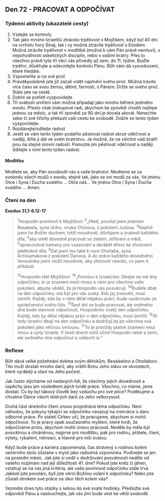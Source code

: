 ## Den 72 - PRACOVAT A ODPOČÍVAT

### Týdenní aktivity (ukazatelé cesty)

1. Vzdejte se kontroly
1. Tak jako mnoho Izraelitů ztrácelo trpělivost s Mojžíšem, když byl 40 dní na vrcholu hory Sinaj, tak i vy možná ztrácíte trpělivost s Exodem. Možná ztrácíte trpělivost v modlitbě (možná k vám Pán právě nemluví), s nepohodlností asketických disciplín, nebo s vašimi bratry. Přes to všechno právě tyto tři věci vás přivedly až sem, do 11. týdne. Buďte trpěliví, důvěřujte a odevzdejte kontrolu Pánu. Bůh vám dá vysvobození, které hledáte.
1. Vzpomeňte si na své proč
1. Pravděpodobně jste již začali vidět naplnění svého proč. Možná trávíte více času se svou ženou, dětmi, farností, s Pánem. Držte se svého proč. Stále jste na cestě.
1. Dobře se potřetí vyzpovídejte
1. Tři svátosti smíření vám možná připadají jako mnoho během jediného exodu. Přesto však biskupové radí, abychom ke zpovědi chodili nejlépe jednou za měsíc, a tak tři zpovědi za 90 dní je docela akorát. Nenechte sebe či své hříchy překazit vaši cestu ke svobodě. Dobře se tento týden vyzpovídejte.
1. Rozdávejte/sdílejte radost
1. Jestli se vám tento týden podařilo pěstovat radost skrze vděčnost a naději, šiřte ji dál ve svém bratrstvu. Je možné, že ne všichni vaši bratři jsou na stejné úrovni radosti. Pomozte jim pěstovat vděčnost a naději. Sdílejte s nimi tento týden radost.

#### Modlitba

Modlete se, aby Pán osvobodil vás a vaše bratrství.
Modleme se za svobodu všech mužů v exodu, stejně tak, jako se oni modlí za vás.
Ve jménu Otce i Syna i Ducha svatého … Otče náš… Ve jménu Otce i Syna i Ducha svatého … Amen.

### Čtení na den

**Exodus 31,1-6.12-17**

> <sup>1</sup>Hospodin promluvil k Mojžíšovi:
> <sup>2</sup>„Hleď, povolal jsem jménem Besaleela, syna Urího, vnuka Chúrova, z pokolení Judova.
> <sup>3</sup>Naplnil jsem ho Božím duchem, totiž moudrostí, důvtipem a znalostí každého díla,
> <sup>4</sup>aby uměl dovedně pracovat se zlatem, stříbrem a mědí,
> <sup>5</sup>opracovávat kameny pro vsazování a obrábět dřevo ke zhotovení jakéhokoli díla.
> <sup>6</sup>Dal jsem mu také k ruce Oholíaba, syna Achísamakova z pokolení Danova. A do srdce každého dovedného řemeslníka jsem vložil moudrost, aby zhotovili všecko, co jsem ti přikázal:

> <sup>12</sup>Hospodin řekl Mojžíšovi:
> <sup>13</sup>„Promluv k Izraelcům: Dbejte na mé dny odpočinku; to je znamení mezi mnou a vámi pro všechna vaše pokolení, abyste věděli, že já Hospodin vás posvěcuji.
> <sup>14</sup>Budete dbát na den odpočinku; má být pro vás svatý. Kdo jej znesvětí, musí zemřít. Každý, kdo by v něm dělal nějakou práci, bude vyobcován ze společenství svého lidu.
> <sup>15</sup>Šest dní se bude pracovat, ale sedmého dne bude slavnost odpočinutí, Hospodinův svatý den odpočinku. Každý, kdo by dělal nějakou práci v den odpočinku, musí zemřít.
> <sup>16</sup>Ať tedy Izraelci dbají na den odpočinku a dodržují jej po všechna svá pokolení jako věčnou smlouvu.
> <sup>17</sup>To je provždy platné znamení mezi mnou a syny Izraele. V šesti dnech totiž učinil Hospodin nebe a zemi, ale sedmého dne odpočinul a oddechl si.“

### Reflexe

Bůh dává velké požehnání dvěma svým dělníkům, Besaleelovi a Oholíabovi. Tito muži dostali mnoho darů, aby vrátili
Bohu Jeho slávu ve skvostech, které vyrábějí a staví na Jeho počest.

Jak často slýcháme od nadaných lidí, že všechny jejich dovednosti a úspěchy jsou jen výsledkem jejich tvrdé práce.
Všechno, co máme, jsme dostali. Co by byl takový člověk bez vzduchu pro své plíce? Poděkujme a chvalme Dárce
všech dobrých darů za Jeho velkorysost.

Druhá část dnešního čtení znovu projednává téma odpočinku. Není náhodou, že pokyny týkající se odpočinku navazují
na instrukce o daru odborné práce. Po staletí Církev učí, že pracujeme, abychom si mohli odpočinout. To je pravý opak
současného myšlení, které tvrdí, že odpočíváme proto, abychom mohli znovu pracovat. Neděle by měla být posvátnou
a chráněnou, nejprve pro modlitbu, pak pro rodinu, přátele, čtení, výlety, rybaření, rekreaci, a hlavně pro mši svatou.

Když bude práce a kariéra zapomenuta, čas strávený s rodinou kolem večerního stolu zůstane v mysli jako radostná
vzpomínka. Podívejte se jen na poslední měsíc. Jak jste si vedli v dodržování posvátnosti neděle od vašeho rozjímání
nad její důležitostí 41. dne? Pokud jste kněz či jáhen, vztahují se na vás jiná kritéria, ale vaše povinnost odpočinku
stále trvá. Jakkoli jste povoláni, byli jste věrni Božímu volání k odpočinku? Nebo jste zůstali otrokem své práce na
úkor těch kolem vás?

Vezměte dnes tyto otázky s sebou do své svaté hodinky. Předložte své odpovědi Pánu a naslouchejte, jak vás jimi bude
vést ke větší svobodě.
